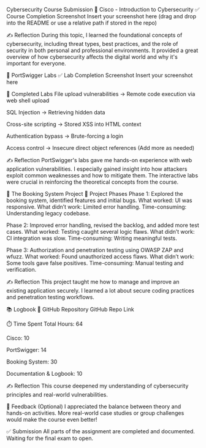 Cybersecurity Course Submission
📘 Cisco - Introduction to Cybersecurity
✅ Course Completion Screenshot
Insert your screenshot here (drag and drop into the README or use a relative path if stored in the repo)

✍️ Reflection
During this topic, I learned the foundational concepts of cybersecurity, including threat types, best practices, and the role of security in both personal and professional environments. It provided a great overview of how cybersecurity affects the digital world and why it's important for everyone.

🧪 PortSwigger Labs
✅ Lab Completion Screenshot
Insert your screenshot here

🧾 Completed Labs
File upload vulnerabilities → Remote code execution via web shell upload

SQL Injection → Retrieving hidden data

Cross-site scripting → Stored XSS into HTML context

Authentication bypass → Brute-forcing a login

Access control → Insecure direct object references
(Add more as needed)

✍️ Reflection
PortSwigger's labs gave me hands-on experience with web application vulnerabilities. I especially gained insight into how attackers exploit common weaknesses and how to mitigate them. The interactive labs were crucial in reinforcing the theoretical concepts from the course.

🧩 The Booking System Project
🧱 Project Phases
Phase 1:
Explored the booking system, identified features and initial bugs.
What worked: UI was responsive.
What didn’t work: Limited error handling.
Time-consuming: Understanding legacy codebase.

Phase 2:
Improved error handling, revised the backlog, and added more test cases.
What worked: Testing caught several logic flaws.
What didn’t work: CI integration was slow.
Time-consuming: Writing meaningful tests.

Phase 3:
Authorization and penetration testing using OWASP ZAP and wfuzz.
What worked: Found unauthorized access flaws.
What didn’t work: Some tools gave false positives.
Time-consuming: Manual testing and verification.

✍️ Reflection
This project taught me how to manage and improve an existing application securely. I learned a lot about secure coding practices and penetration testing workflows.

📚 Logbook
🔗 GitHub Repository
GitHub Repo Link

⏱️ Time Spent
Total Hours: 64

Cisco: 10

PortSwigger: 14

Booking System: 30

Documentation & Logbook: 10

✍️ Reflection
This course deepened my understanding of cybersecurity principles and real-world vulnerabilities.

💬 Feedback (Optional)
I appreciated the balance between theory and hands-on activities. More real-world case studies or group challenges would make the course even better!

✅ Submission
All parts of the assignment are completed and documented. Waiting for the final exam to open.

